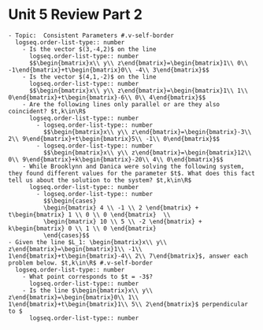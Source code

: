 # Unit 5 Review Part 2
	- Topic:  Consistent Parameters #.v-self-border
	  logseq.order-list-type:: number
		- Is the vector $(3,-4,2)$ on the line
		  logseq.order-list-type:: number
		  $$\begin{bmatrix}x\\ y\\ z\end{bmatrix}=\begin{bmatrix}1\\ 0\\ -1\end{bmatrix}+t\begin{bmatrix}0\\ -4\\ 3\end{bmatrix}$$
		- Is the vector $(4,1,-2)$ on the line
		  logseq.order-list-type:: number
		  $$\begin{bmatrix}x\\ y\\ z\end{bmatrix}=\begin{bmatrix}1\\ 1\\ 0\end{bmatrix}+t\begin{bmatrix}-6\\ 0\\ 4\end{bmatrix}$$
		- Are the following lines only parallel or are they also coincident? $t,k\in\R$
		  logseq.order-list-type:: number
			- logseq.order-list-type:: number
			  $$\begin{bmatrix}x\\ y\\ z\end{bmatrix}=\begin{bmatrix}-3\\ 2\\ 9\end{bmatrix}+t\begin{bmatrix}5\\ -1\\ 0\end{bmatrix}$$
			- logseq.order-list-type:: number
			  $$\begin{bmatrix}x\\ y\\ z\end{bmatrix}=\begin{bmatrix}12\\ 0\\ 9\end{bmatrix}+k\begin{bmatrix}-20\\ 4\\ 0\end{bmatrix}$$
		- While Brooklynn and Danica were solving the following system, they found different values for the parameter $t$. What does this fact tell us about the solution to the system? $t,k\in\R$
		  logseq.order-list-type:: number
			- logseq.order-list-type:: number
			  $$\begin{cases}
			  \begin{bmatrix} 4 \\ -1 \\ 2 \end{bmatrix} + t\begin{bmatrix} 1 \\ 0 \\ 0 \end{bmatrix}  \\
			  \begin{bmatrix} 10 \\ 5 \\ -2 \end{bmatrix} + k\begin{bmatrix} 0 \\ 1 \\ 0 \end{bmatrix}  
			  \end{cases}$$
	- Given the line $L_1: \begin{bmatrix}x\\ y\\ z\end{bmatrix}=\begin{bmatrix}1\\ -1\\ 1\end{bmatrix}+t\begin{bmatrix}-4\\ 2\\ 7\end{bmatrix}$, answer each problem below. $t,k\in\R$ #.v-self-border
	  logseq.order-list-type:: number
		- What point corresponds to $t = -3$?
		  logseq.order-list-type:: number
		- Is the line $\begin{bmatrix}x\\ y\\ z\end{bmatrix}=\begin{bmatrix}0\\ 1\\ 1\end{bmatrix}+t\begin{bmatrix}1\\ 5\\ 2\end{bmatrix}$ perpendicular to $
		  logseq.order-list-type:: number